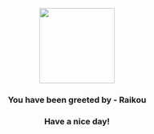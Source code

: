 <p align="center">
            <img src="https://raw.githubusercontent.com/PokeAPI/sprites/master/sprites/pokemon/243.png" width="150" height="150">
          </p>
          <h3 align="center">You have been greeted by - <b>Raikou</b></h3>
          <h3 align="center">Have a nice day!</h3>
        
